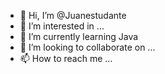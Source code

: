 - 👋 Hi, I’m @Juanestudante
- 👀 I’m interested in ...  
- 🌱 I’m currently learning  Java
- 💞️ I’m looking to collaborate on ...
- 📫 How to reach me ...

<!---
Juanestudante/Juanestudante is a ✨ special ✨ repository because its `README.md` (this file) appears on your GitHub profile.
You can click the Preview link to take a look at your changes.
--->
